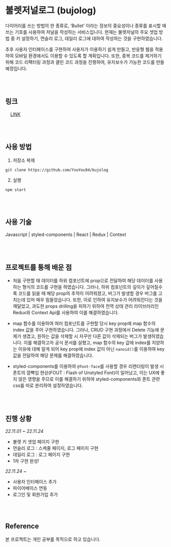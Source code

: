 # 불렛저널로그 (bujolog)

다이어리를 쓰는 방법의 한 종류로, ‘Bullet’ 이라는 정보의 중요성이나 종류를 표시할 때 쓰는 기호를 사용하여 저널을 작성하는 서비스입니다. 현재는 불렛저널의 주요 셋업 방법 중 키 설정하기, 먼슬리 로그, 데일리 로그에 대하여 작성하는 것을 구현하였습니다.

추후 사용자 인터페이스를 구현하여 사용자가 이용하기 쉽게 만들고, 반응형 웹을 적용하여 모바일 환경에서도 이용할 수 있도록 할 계획입니다. 또한, 중복 코드를 제거하기 위해 코드 리팩터링 과정과 클린 코드 과정을 진행하여, 유지보수가 가능한 코드를 만들 예정입니다.

</br>
</br>

## 링크

&nbsp; &nbsp; [LINK](https://youyou94.github.io/bujolog/)

</br>
</br>

## 사용 방법

1. 저장소 복제

```
git clone https://github.com/YouYou94/bujolog
```

2. 실행

```
npm start
```

</br>
</br>

## 사용 기술

Javascript | styled-components | React | Redux | Context

</br>
</br>

## 프로젝트를 통해 배운 점

- 처음 구현할 때 데이터를 하위 컴포넌트에 prop으로 전달하여 해당 데이터를 사용하는 형식의 코드를 구현을 하였습니다. 그러나, 하위 컴포넌트의 깊이가 깊어질수록 코드를 읽을 때 해당 prop의 추적이 어려워졌고, 버그가 발생할 경우 버그를 고치는데 있어 매우 힘들었습니다. 또한, 이로 인하여 유지보수가 어려워진다는 것을 깨달았고, 과도한 props drilling을 피하기 위하여 전역 상태 관리 라이브러리인 Redux와 Context Api를 사용하여 이를 해결하였습니다.

- map 함수를 이용하여 여러 컴포넌트를 구현할 당시 key prop에 map 함수의 index 값을 주어 구현하였습니다. 그러나, CRUD 구현 과정에서 Delete 기능에 문제가 생겼고, 원하는 값을 삭제할 시 자꾸만 다른 값이 삭제되는 버그가 발생하였습니다. 이를 해결하고자 공식 문서를 살폈고, map 함수의 key 값에 index를 지양하는 이유에 대해 알게 되어 key prop에 index 값이 아닌 `nanoid()`를 이용하여 key 값을 전달하여 해당 문제를 해결하였습니다.

- styled-components를 이용하여 `@font-face`를 사용할 경우 리렌더링이 발생 시 폰트의 깜빡임 현상(FOUT : Flash of Unstyled Font)이 일어났고, 이는 UX에 좋지 않은 영향을 주므로 이를 해결하기 위하여 styled-components와 폰트 관련 css를 따로 분리하여 설정하였습니다.

</br>
</br>

## 진행 상황

_22.11.01 ~ 22.11.24_

- 불렛 키 셋업 페이지 구현
- 먼슬리 로그 : 스케줄 페이지, 로그 페이지 구현
- 데일리 로그 : 로그 페이지 구현
- 1차 구현 완성!

_22.11.24 ~_

- 사용자 인터페이스 추가
- 파이어베이스 연동
- 로그인 및 회원가입 추가

</br>
</br>

## Reference

본 프로젝트는 개인 공부를 목적으로 하고 있습니다.
